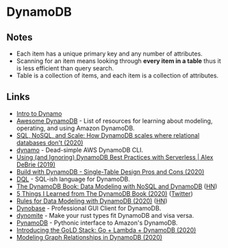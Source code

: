 # DynamoDB

## Notes

* Each item has a unique primary key and any number of attributes.
* Scanning for an item means looking through **every item in a table** thus it is less efficient than query search.
* Table is a collection of items, and each item is a collection of attributes.

## Links

* [Intro to Dynamo](https://gist.github.com/jlafon/d8f91086e3d00c4bff3b)
* [Awesome DynamoDB](https://github.com/alexdebrie/awesome-dynamodb) - List of resources for learning about modeling, operating, and using Amazon DynamoDB.
* [SQL, NoSQL, and Scale: How DynamoDB scales where relational databases don't \(2020\)](https://www.alexdebrie.com/posts/dynamodb-no-bad-queries/)
* [dynamo](https://github.com/glassechidna/dynamo) - Dead-simple AWS DynamoDB CLI.
* [Using \(and Ignoring\) DynamoDB Best Practices with Serverless \| Alex DeBrie \(2019\)](https://acloud.guru/series/serverlessconf-nyc-2019/view/dynamodb-best-practices)
* [Build with DynamoDB - Single-Table Design Pros and Cons \(2020\)](https://www.twitch.tv/videos/544223958)
* [DQL](https://github.com/stevearc/dql) - SQL-ish language for DynamoDB.
* [The DynamoDB Book: Data Modeling with NoSQL and DynamoDB](https://www.dynamodbbook.com/) \([HN](https://news.ycombinator.com/item?id=23193093)\)
* [5 Things I Learned from The DynamoDB Book \(2020\)](https://www.swyx.io/writing/dynamodb-book/) \([Twitter](https://twitter.com/swyx/status/1247585165766832128)\)
* [Rules for Data Modeling with DynamoDB \(2020\)](https://www.trek10.com/blog/the-ten-rules-for-data-modeling-with-dynamodb) \([HN](https://news.ycombinator.com/item?id=22813908)\)
* [Dynobase](https://dynobase.dev/) - Professional GUI Client for DynamoDB.
* [dynomite](https://github.com/softprops/dynomite) - Make your rust types fit DynamoDB and visa versa.
* [PynamoDB](https://github.com/pynamodb/PynamoDB) - Pythonic interface to Amazon's DynamoDB.
* [Introducing the GoLD Stack: Go + Lambda + DynamoDB \(2020\)](https://dev.to/prozz/introduction-to-the-gold-stack-5b66)
* [Modeling Graph Relationships in DynamoDB \(2020\)](https://medium.com/developing-koan/modeling-graph-relationships-in-dynamodb-c06141612a70)

